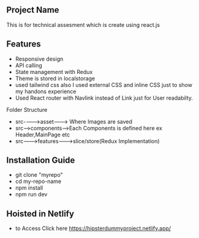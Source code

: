 ## Project Name
This is for technical assesment which is create using react.js

## Features
- Responsive design
- API calling
- State management with Redux
- Theme is stored in localstorage
- used tailwind css also I used external CSS and inline CSS just to show my handons experience
- Used React router with Navlink instead of Link just for User readabilty.

Folder Structure

- src---->asset---> Where Images are saved
- src-->components-->Each Components is defined here ex Header,MainPage etc
- src--->features--->slice/store(Redux Implementation)

## Installation Guide
- git clone "myrepo"
- cd my-repo-name
- npm install
- npm run dev

## Hoisted in Netlify
- to Access Click here https://hipsterdummyproject.netlify.app/